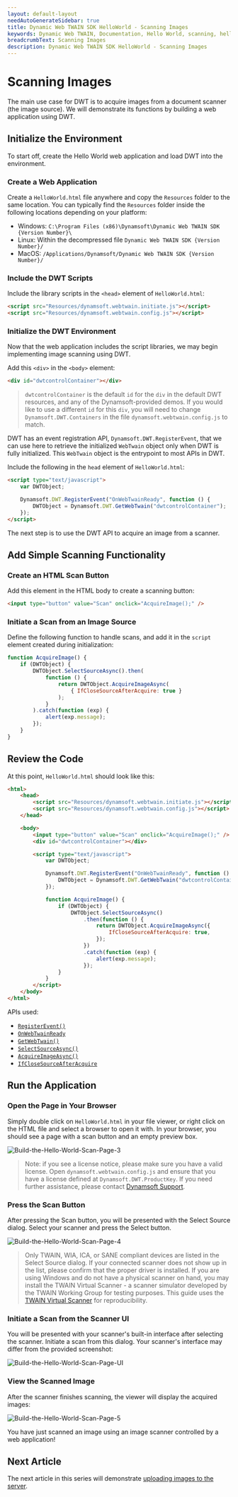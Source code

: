 ```yaml
---
layout: default-layout
needAutoGenerateSidebar: true
title: Dynamic Web TWAIN SDK HelloWorld - Scanning Images
keywords: Dynamic Web TWAIN, Documentation, Hello World, scanning, helloworld
breadcrumbText: Scanning Images
description: Dynamic Web TWAIN SDK HelloWorld - Scanning Images
---
```


# Scanning Images

The main use case for DWT is to acquire images from a document scanner (the image source). We will demonstrate its functions by building a web application using DWT.

## Initialize the Environment

To start off, create the Hello World web application and load DWT into the environment.

### Create a Web Application

Create a `HelloWorld.html` file anywhere and copy the `Resources` folder to the same location. You can typically find the `Resources` folder inside the following locations depending on your platform:

- Windows: `C:\Program Files (x86)\Dynamsoft\Dynamic Web TWAIN SDK {Version Number}\`
- Linux: Within the decompressed file `Dynamic Web TWAIN SDK {Version Number}/`
- MacOS: `/Applications/Dynamsoft/Dynamic Web TWAIN SDK {Version Number}/`

### Include the DWT Scripts

Include the library scripts in the `<head>` element of `HelloWorld.html`:

```html
<script src="Resources/dynamsoft.webtwain.initiate.js"></script>
<script src="Resources/dynamsoft.webtwain.config.js"></script>
```

### Initialize the DWT Environment

Now that the web application includes the script libraries, we may begin implementing image scanning using DWT.

Add this `<div>` in the `<body>` element:

```html
<div id="dwtcontrolContainer"></div>
```

> `dwtcontrolContainer` is the default `id` for the `div` in the default DWT resources, and any of the Dynamsoft-provided demos. If you would like to use a different `id` for this `div`, you will need to change `Dynamsoft.DWT.Containers` in the file `dynamsoft.webtwain.config.js` to match.

DWT has an event registration API, `Dynamsoft.DWT.RegisterEvent`, that we can use here to retrieve the initialized `WebTwain` object only when DWT is fully initialized. This `WebTwain` object is the entrypoint to most APIs in DWT.

Include the following in the `head` element of `HelloWorld.html`:

```html
<script type="text/javascript">
    var DWTObject;

    Dynamsoft.DWT.RegisterEvent("OnWebTwainReady", function () {
        DWTObject = Dynamsoft.DWT.GetWebTwain("dwtcontrolContainer");
    });
</script>
```

The next step is to use the DWT API to acquire an image from a scanner.

## Add Simple Scanning Functionality

### Create an HTML Scan Button

Add this element in the HTML body to create a scanning button:

```html
<input type="button" value="Scan" onclick="AcquireImage();" />
```

### Initiate a Scan from an Image Source

Define the following function to handle scans, and add it in the `script` element created during initialization:

```javascript
function AcquireImage() {
    if (DWTObject) {
        DWTObject.SelectSourceAsync().then(
            function () {
                return DWTObject.AcquireImageAsync(
                    { IfCloseSourceAfterAcquire: true }
                );
            }
        ).catch(function (exp) {
            alert(exp.message);
        });
    }
}
```

## Review the Code

At this point, `HelloWorld.html` should look like this:

```html
<html>
    <head>
        <script src="Resources/dynamsoft.webtwain.initiate.js"></script>
        <script src="Resources/dynamsoft.webtwain.config.js"></script>
    </head>

    <body>
        <input type="button" value="Scan" onclick="AcquireImage();" />
        <div id="dwtcontrolContainer"></div>

        <script type="text/javascript">
            var DWTObject;

            Dynamsoft.DWT.RegisterEvent("OnWebTwainReady", function () {
                DWTObject = Dynamsoft.DWT.GetWebTwain("dwtcontrolContainer");
            });

            function AcquireImage() {
                if (DWTObject) {
                    DWTObject.SelectSourceAsync()
                        .then(function () {
                            return DWTObject.AcquireImageAsync({
                                IfCloseSourceAfterAcquire: true,
                            });
                        })
                        .catch(function (exp) {
                            alert(exp.message);
                        });
                }
            }
        </script>
    </body>
</html>
```

APIs used:

- [`RegisterEvent()`](/_articles/info/api/Dynamsoft_WebTwainEnv.md#registerevent)
- [`OnWebTwainReady`](/_articles/info/api/Dynamsoft_WebTwainEnv.md#onwebtwainready)
- [`GetWebTwain()`](/_articles/info/api/Dynamsoft_WebTwainEnv.md#getwebtwain)
- [`SelectSourceAsync()`](/_articles/info/api/WebTwain_Acquire.md#selectsourceasync)
- [`AcquireImageAsync()`](/_articles/info/api/WebTwain_Acquire.md#acquireimageasync)
- [`IfCloseSourceAfterAcquire`](/_articles/info/api/Device.md#deviceobjectacquireimage)

## Run the Application

### Open the Page in Your Browser

Simply double click on `HelloWorld.html` in your file viewer, or right click on the HTML file and select a browser to open it with. In your browser, you should see a page with a scan button and an empty preview box.

![Build-the-Hello-World-Scan-Page-3](/assets/imgs/Build-the-Hello-World-Scan-Page-3.png)

> Note: if you see a license notice, please make sure you have a valid license. Open `dynamsoft.webtwain.config.js` and ensure that you have a license defined at `Dynamsoft.DWT.ProductKey`. If you need further assistance, please contact [Dynamsoft Support](https://www.dynamsoft.com/web-twain/docs/about/getsupport.html).

### Press the Scan Button

After pressing the Scan button, you will be presented with the Select Source dialog. Select your scanner and press the Select button.

![Build-the-Hello-World-Scan-Page-4](/assets/imgs/Build-the-Hello-World-Scan-Page-4.png)

> Only TWAIN, WIA, ICA, or SANE compliant devices are listed in the Select Source dialog. If your connected scanner does not show up in the list, please confirm that the proper driver is installed. If you are using Windows and do not have a physical scanner on hand, you may install the TWAIN Virtual Scanner - a scanner simulator developed by the TWAIN Working Group for testing purposes. This guide uses the [TWAIN Virtual Scanner](/_articles/faq/download-virtual-scanner-for-testing.md) for reproducibility.

### Initiate a Scan from the Scanner UI

You will be presented with your scanner's built-in interface after selecting the scanner. Initiate a scan from this dialog. Your scanner's interface may differ from the provided screenshot:

![Build-the-Hello-World-Scan-Page-UI](/assets/imgs/Build-the-Hello-World-Scan-Page-UI.png)

### View the Scanned Image

After the scanner finishes scanning, the viewer will display the acquired images:

![Build-the-Hello-World-Scan-Page-5](/assets/imgs/Build-the-Hello-World-Scan-Page-5.png)

You have just scanned an image using an image scanner controlled by a web application!

## Next Article

The next article in this series will demonstrate [uploading images to the server](/_articles/hello-world/uploading.md).
